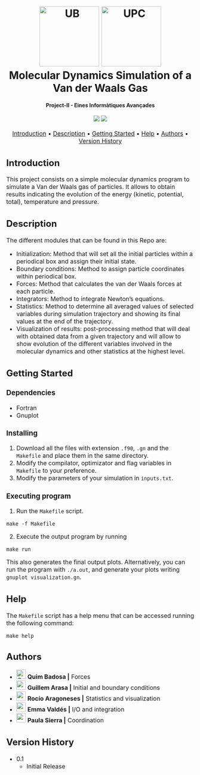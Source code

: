 <h1 align="center">
  <a name="UB" href="https://web.ub.edu/web/estudis/w/masteruniversitari-md308"><img src="https://web.ub.edu/documents/2710030/4734497/logo_UB_nou.jpg_ca.jpg/fbe1020f-8346-2e48-247d-cde35b5e38fc?t=1677492326543" alt="UB" width="160"></a>
  <a name="UPC" href="https://web.ub.edu/web/estudis/w/masteruniversitari-md308"><img src="https://www.rediprogram.eu/wp-content/uploads/2021/08/politecnica-catalunya-300x300.png" alt="UPC" width="160"></a>
  <br>
  Molecular Dynamics Simulation of a Van der Waals Gas
</h1>
<h4 align="center">Project-II - Eines Informàtiques Avançades</h4>
<div align="center">

  <h4>
    <a href="https://github.com/Eines-Informatiques-Avancades/Project-II/commits/master"><img src="https://img.shields.io/github/last-commit/Eines-Informatiques-Avancades/Project-II.svg?style=plasticr"/></a>
        <a href="https://github.com/Eines-Informatiques-Avancades/Project-II/commits/master"><img src="https://img.shields.io/github/commit-activity/y/Eines-Informatiques-Avancades/Project-II.svg?style=plasticr"/></a>

  </h4>
</div>
<p><font size="3">

<p align="center">
  <a href="#introduction">Introduction</a> •
  <a href="#description">Description</a> •
  <a href="#getting-started">Getting Started</a> •
  <a href="#help">Help</a> •
  <a href="#authors">Authors</a> •
  <a href="#version-history">Version History</a>
</p>

## Introduction

This project consists on a simple molecular dynamics program to simulate a Van der Waals gas of particles. It allows to obtain results indicating the evolution of the energy (kinetic, potential, total), temperature and pressure.

## Description

The different modules that can be found in this Repo are:

* Initialization: Method that will set all the initial particles within a periodical box and assign their initial state.
* Boundary conditions: Method to assign particle coordinates within periodical box.
* Forces: Method that calculates the van der Waals forces at each particle.
* Integrators: Method to integrate Newton’s equations.
* Statistics: Method to determine all averaged values of selected variables during simulation trajectory and showing its final values at the end of the trajectory.
* Visualization of results: post-processing method that will deal with obtained data from a given trajectory and will allow to show evolution of the different variables involved in the molecular dynamics and other statistics at the highest level.

## Getting Started

### Dependencies

- Fortran
- Gnuplot

### Installing

1. Download all the files with extension `.f90`, `.gn` and the `Makefile` and place them in the same directory.
2. Modify the compilator, optimizator and flag variables in `Makefile` to your preference.
3. Modify the parameters of your simulation in `inputs.txt`.

### Executing program

1. Run the `Makefile` script.
```
make -f Makefile
```
2. Execute the output program by running
```
make run
```
This also generates the final output plots. Alternatively, you can run the program with `./a.out`, and generate your plots writing `gnuplot visualization.gn`.

## Help

The `Makefile` script has a help menu that can be accessed running the following command:
```
make help
```

## Authors

* <a href="https://github.com/Qbadosfe"><img src="https://avatars.githubusercontent.com/u/162143734?v=4" title="Qbadosfe" width="25" height="25"></a> **Quim Badosa |** Forces
* <a href="https://github.com/guillemares"><img src="https://avatars.githubusercontent.com/u/144935605?v=4" title="guillemares" width="25" height="25"></a> **Guillem Arasa |** Initial and boundary conditions
* <a href="https://github.com/rocii389"><img src="https://avatars.githubusercontent.com/u/150451845?v=4" title="rocii389" width="25" height="25"></a> **Rocío Aragoneses |**  Statistics and visualization
* <a href="https://github.com/evaldesmartin"><img src="https://avatars.githubusercontent.com/u/125901837?v=4" title="evaldesmartin" width="25" height="25"></a> **Emma Valdés |** I/O and integration
* <a href="https://github.com/psierrva"><img src="https://avatars.githubusercontent.com/u/162144063?v=4" title="psierrva" width="25" height="25"></a> **Paula Sierra |** Coordination

## Version History

* 0.1
    * Initial Release

